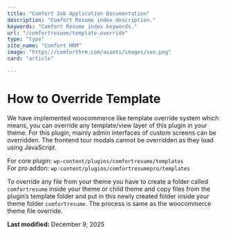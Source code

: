 ```yaml
---
title: "Comfort Job Application Documentation"
description: "Comfort Resume index description."
keywords: "Comfort Resume index keywords."
url: "/comfortresume/template-override"
type: "type"
site_name: "Comfort HRM"
image: "https://comforthrm.com/assets/images/seo.png"
card: "article"

---
```

# How to Override Template


We have implemented woocommerce like template override system which means, you can override any template/view layer of this plugin in your theme. For this plugin, mainly admin interfaces of custom screens can be overridden. The frontend tour modals cannot be overridden as they load using JavaScript.

For core plugin: `wp-content/plugins/comfortresume/templates`  
For pro addon: `wp-content/plugins/comfortresumepro/templates`

To override any file from your theme you have to create a folder called `comfortresume` inside your theme or child theme and copy files from the plugin’s template folder and put in this newly created folder inside your theme folder `comfortresume`. The process is same as the woocommerce theme file override.  


**Last modified:** December 9, 2025